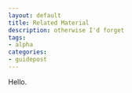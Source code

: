 ```yaml
---
layout: default
title: Related Material
description: otherwise I'd forget
tags:
- alpha
categories:
- guidepost 
---
```


Hello.

